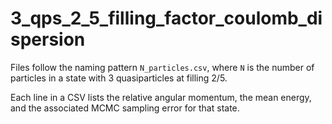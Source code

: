 # 3_qps_2_5_filling_factor_coulomb_dispersion

Files follow the naming pattern `N_particles.csv`, where `N` is the number of particles in a state with 3 quasiparticles at filling 2/5.

Each line in a CSV lists the relative angular momentum, the mean energy, and the associated MCMC sampling error for that state.
